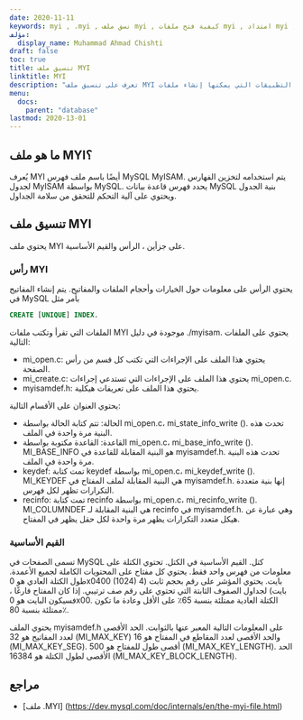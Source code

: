 ```yaml
---
date: 2020-11-11
keywords: myi , .myi , نسق ملف myi , كيفية فتح ملفات myi , امتداد myi , امتداد myi
مؤلف:
  display_name: Muhammad Ahmad Chishti
draft: false
toc: true
title: تنسيق ملف MYI
linktitle: MYI
description: "تعرف على تنسيق ملف MYI وواجهات برمجة التطبيقات التي يمكنها إنشاء ملفات MYI وفتحها."
menu:
  docs:
    parent: "database"
lastmod: 2020-13-01
---
```


## ما هو ملف MYI؟ ##

يُعرف MYI أيضًا باسم ملف فهرس MySQL MyISAM. يتم استخدامه لتخزين الفهارس لجدول MyISAM بواسطة MySQL. يحدد فهرس قاعدة بيانات MySQL بنية الجدول ويحتوي على آلية التحكم للتحقق من سلامة الجداول.

## تنسيق ملف MYI ##

يحتوي ملف MYI على جزأين ، الرأس والقيم الأساسية.

### رأس MYI ###

يحتوي الرأس على معلومات حول الخيارات وأحجام الملفات والمفاتيح. يتم إنشاء المفاتيح في MySQL بأمر مثل

```sql
CREATE [UNIQUE] INDEX.
```

الملفات التي تقرأ وتكتب ملفات MYI موجودة في دليل ./myisam. يحتوي على الملفات التالية:

- mi_open.c: يحتوي هذا الملف على الإجراءات التي تكتب كل قسم من رأس الصفحة.
- mi_create.c: يحتوي هذا الملف على الإجراءات التي تستدعي إجراءات mi_open.c.
- myisamdef.h: يحتوي هذا الملف على تعريفات هيكلية.

يحتوي العنوان على الأقسام التالية:

- الحالة: تتم كتابة الحالة بواسطة mi_open.c، mi_state_info_write (). تحدث هذه البنية مرة واحدة في الملف.
- القاعدة: القاعدة مكتوبة بواسطة mi_open.c، mi_base_info_write (). MI_BASE_INFO هو البنية المقابلة للقاعدة في myisamdef.h. تحدث هذه البنية مرة واحدة في الملف.
- keydef: تمت كتابة keydef بواسطة mi_open.c، mi_keydef_write (). MI_KEYDEF هي البنية المقابلة لملف المفتاح في myisamdef.h. إنها بنية متعددة التكرارات تظهر لكل فهرس.
- recinfo: تمت كتابة recinfo بواسطة mi_open.c، mi_recinfo_write (). MI_COLUMNDEF هي البنية المقابلة لـ recinfo في myisamdef.h. وهي عبارة عن هيكل متعدد التكرارات يظهر مرة واحدة لكل حقل يظهر في المفتاح.

### القيم الأساسية ###

تسمى الصفحات في MySQL كتل. القيم الأساسية في الكتل. تحتوي الكتلة على معلومات من فهرس واحد فقط. يحتوي كل مفتاح على المحتويات الكاملة لجميع الأعمدة. طول الكتلة العادي هو 0x0400 (1024) بايت. يحتوي المؤشر على رقم بحجم ثابت (4 بايت) لجداول الصفوف الثابتة التي تحتوي على رقم صف ترتيبي. إذا كان المفتاح فارغًا ، فسيكون البايت هو 0x00. الكتلة العادية ممتلئة بنسبة 65٪ على الأقل وعادة ما تكون ممتلئة بنسبة 80٪.

يحتوي الملف myisamdef.h على المعلومات التالية المعبر عنها بالثوابت. الحد الأقصى لعدد المفاتيح هو 32 (MI_MAX_KEY) والحد الأقصى لعدد المقاطع في المفتاح هو 16 (MI_MAX_KEY_SEG). أقصى طول للمفتاح هو 500 (MI_MAX_KEY_LENGTH). الحد الأقصى لطول الكتلة هو 16384 (MI_MAX_KEY_BLOCK_LENGTH).

## مراجع ##

- [ملف .MYI] (https://dev.mysql.com/doc/internals/en/the-myi-file.html)

